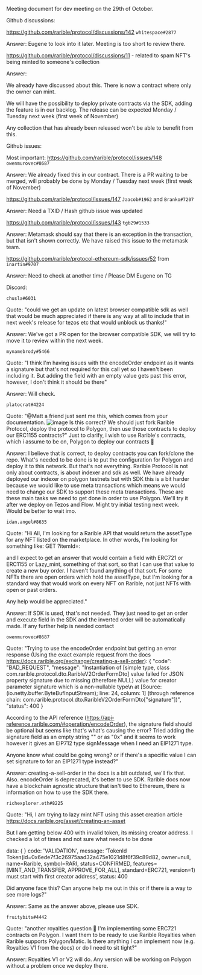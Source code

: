 Meeting document for dev meeting on the 29th of October.

Github discussions: 

https://github.com/rarible/protocol/discussions/142 ```whitespace#2877```

Answer: Eugene to look into it later. Meeting is too short to review there.

https://github.com/rarible/protocol/discussions/11 - related to spam NFT's being minted to someone's collection

Answer: 

We already have discussed about this. There is now a contract where only the owner can mint.

We will have the possibility to deploy private contracts via the SDK, adding the feature is in our backlog. The release can be expected Monday / Tuesday next week (first week of November)

Any collection that has already been released won't be able to benefit from this. 

Github issues: 

Most important: https://github.com/rarible/protocol/issues/148 ```owenmurovec#8687```

Answer: We already fixed this in our contract. There is a PR waiting to be merged, will probably be done by Monday / Tuesday next week (first week of November)

https://github.com/rarible/protocol/issues/147 ```Jaacob#1962``` and ```Branko#7207```

Answer: Need a TXID / Hash 
github issue was updated 

https://github.com/rarible/protocol/issues/143 ```tgb29#1533```

Answer: Metamask should say that there is an exception in the transaction, but that isn't shown correctly. We have raised this issue to the metamask team. 

https://github.com/rarible/protocol-ethereum-sdk/issues/52 from ```inartin#9707```

Answer: Need to check at another time / Please DM Eugene on TG



Discord:

```chusla#6031```

Quote: "could we get an update on latest browser compatible sdk as well that would be much appreciated if there is any way at all to include that in next week's release for tezos etc that would unblock us thanks!"

Answer: We've got a PR open for the browser compatible SDK, we will try to move it to review within the next week. 

```mynamebrody#5466```

Quote: "I think I'm having issues with the encodeOrder endpoint as it wants a signature but that's not required for this call yet so I haven't been including it. But adding the field with an empty value gets past this error, however, I don't think it should be there"

Answer: Will check.

```platocrat#4224```

Quote: "@Matt a friend just sent me this, which comes from your documentation.
![image](https://user-images.githubusercontent.com/39627934/139473674-927e2761-4805-4896-8691-90ad4fb04dcf.png)
Is this correct?
We should just fork Rarible Protocol, deploy the protocol to Polygon, then use those contracts to deploy our ERC1155 contracts?"
Just to clarify, i wish to use Rarible's contracts, which i assume to be on, Polygon to deploy our contracts 🙂 

Answer: I believe that is correct, to deploy contracts you can fork/clone the repo. What's needed to be done is to put the configuration for Polygon and deploy it to this network. But that's not everything. Rarible Protocol is not only about contracts, is about indexer and sdk as well. We have already deployed our indexer on polygon testnets but with SDK this is a bit harder because we would like to use meta transactions which means we would need to change our SDK to support these meta transactions. These are these main tasks we need to get done in order to use Polygon. We'll try it after we deploy on Tezos and Flow. Might try initial testing next week. Would be better to wait imo. 

```idan.angel#8635```

Quote: "Hi All, I'm looking for a Rarible API that would return the assetType for any NFT listed on the marketplace. In other words, I'm looking for something like: 
GET <API URL>?itemId=<contract address>:<token ID>

and I expect to get an answer that would contain a field with ERC721 or ERC1155 or Lazy_mint, something of that sort, so that I can use that value to create a new buy order. I haven't found anything of that sort. For some NFTs there are open orders which hold the assetType, but I'm looking for a standard way that would work on every NFT on Rarible, not just NFTs with open or past orders.

Any help would be appreciated."

Answer: If SDK is used, that's not needed. They just need to get an order and execute field in the SDK and the inverted order will be automatically made. If any further help is needed contact

```owenmurovec#8687```

Quote: "Trying to use the encodeOrder endpoint but getting an error response (Using the exact example request from the docs https://docs.rarible.org/exchange/creating-a-sell-order):
{
"code": "BAD_REQUEST",
    "message": "Instantiation of [simple type, class com.rarible.protocol.dto.RaribleV2OrderFormDto] value failed for JSON property signature due to missing (therefore NULL) value for creator parameter signature which is a non-nullable type\n at [Source: (io.netty.buffer.ByteBufInputStream); line: 24, column: 1] (through reference chain: com.rarible.protocol.dto.RaribleV2OrderFormDto[\"signature\"])",
    "status": 400
}

According to the API reference (https://api-reference.rarible.com/#operation/encodeOrder), the signature field should be optional but seems like that's what's causing the error? Tried adding the signature field as an empty string "" or as "0x" and it seems to work however it gives an EIP712 type signMessage when I need an EIP1271 type.

Anyone know what could be going wrong? or if there's a specific value I can set signature to for an EIP1271 type instead?"

Answer: creating-a-sell-order in the docs is a bit outdated, we'll fix that. Also. encodeOrder is deprecated, it's better to use SDK. Rarible docs now have a blockchain agnostic structure that isn't tied to Ethereum, there is information on how to use the SDK there.


```richexplorer.eth#8225```

Quote: "Hi, I am trying to lazy mint NFT using this asset creation article https://docs.rarible.org/asset/creating-an-asset 

But I am getting below 400 with invalid token, its missing creator address. I checked a lot of times and not sure what needs to be done

 data: {
    }
      code: 'VALIDATION',
      message: 'TokenId Token(id=0x6ede7f3c26975aad32a475e1021d8f6f39c89d82, owner=null, name=Rarible, symbol=RARI, status=CONFIRMED, features=[MINT_AND_TRANSFER, APPROVE_FOR_ALL], standard=ERC721, version=1) must start with first creator address',
      status: 400


Did anyone face this? Can anyone help me out in this or if there is a way to see more logs?"

Answer: Same as the answer above, please use SDK. 


```fruitybits#4442```

Quote: "another royalties question 🙂 I'm implementing some ERC721 contracts on Polygon. I want them to be ready to use Rarible Royalties when Rarible supports Polygon/Matic. Is there anything I can implement now (e.g. Royalties V1 from the docs) or do I need to sit tight?"

Answer: Royalties V1 or V2 will do. Any version will be working on Polygon without a problem once we deploy there.
